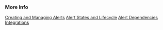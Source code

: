 ### More Info

[Creating and Managing Alerts](https://docs.wavefront.com/alerts.html#creating-an-alert)
[Alert States and Lifecycle](https://docs.wavefront.com/alerts_states_lifecycle.html)
[Alert Dependencies](https://docs.wavefront.com/alerts_dependencies.html)
[Integrations](https://docs.wavefront.com/integrations.html)
